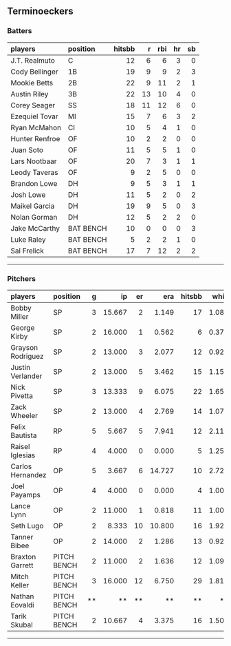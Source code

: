 ## Terminoeckers

### Batters

 
|players        |position  | hitsbb|  r| rbi| hr| sb| 
|:--------------|:---------|------:|--:|---:|--:|--:| 
|J.T. Realmuto  |C         |     12|  6|   6|  3|  0| 
|Cody Bellinger |1B        |     19|  9|   9|  2|  3| 
|Mookie Betts   |2B        |     22|  9|  11|  2|  1| 
|Austin Riley   |3B        |     22| 13|  10|  4|  0| 
|Corey Seager   |SS        |     18| 11|  12|  6|  0| 
|Ezequiel Tovar |MI        |     15|  7|   6|  3|  2| 
|Ryan McMahon   |CI        |     10|  5|   4|  1|  0| 
|Hunter Renfroe |OF        |     10|  2|   2|  0|  0| 
|Juan Soto      |OF        |     11|  5|   5|  1|  0| 
|Lars Nootbaar  |OF        |     20|  7|   3|  1|  1| 
|Leody Taveras  |OF        |      9|  2|   5|  0|  0| 
|Brandon Lowe   |DH        |      9|  5|   3|  1|  1| 
|Josh Lowe      |DH        |     11|  5|   2|  0|  2| 
|Maikel Garcia  |DH        |     19|  9|   5|  0|  3| 
|Nolan Gorman   |DH        |     12|  5|   2|  2|  0| 
|Jake McCarthy  |BAT BENCH |     10|  0|   0|  0|  3| 
|Luke Raley     |BAT BENCH |      5|  2|   2|  1|  0| 
|Sal Frelick    |BAT BENCH |     17|  7|  12|  2|  2| 

* * *

### Pitchers

 
|players           |position    |  g|     ip| er|    era| hitsbb|  whip| so|  w| sv| 
|:-----------------|:-----------|--:|------:|--:|------:|------:|-----:|--:|--:|--:| 
|Bobby Miller      |SP          |  3| 15.667|  2|  1.149|     17| 1.085| 11|  1|  0| 
|George Kirby      |SP          |  2| 16.000|  1|  0.562|      6| 0.375| 12|  1|  0| 
|Grayson Rodriguez |SP          |  2| 13.000|  3|  2.077|     12| 0.923| 10|  1|  0| 
|Justin Verlander  |SP          |  2| 13.000|  5|  3.462|     15| 1.154| 11|  1|  0| 
|Nick Pivetta      |SP          |  3| 13.333|  9|  6.075|     22| 1.650| 17|  1|  0| 
|Zack Wheeler      |SP          |  2| 13.000|  4|  2.769|     14| 1.077| 11|  1|  0| 
|Felix Bautista    |RP          |  5|  5.667|  5|  7.941|     12| 2.118|  7|  1|  3| 
|Raisel Iglesias   |RP          |  4|  4.000|  0|  0.000|      5| 1.250|  6|  0|  2| 
|Carlos Hernandez  |OP          |  5|  3.667|  6| 14.727|     10| 2.727|  5|  0|  0| 
|Joel Payamps      |OP          |  4|  4.000|  0|  0.000|      4| 1.000|  3|  0|  0| 
|Lance Lynn        |OP          |  2| 11.000|  1|  0.818|     11| 1.000| 15|  2|  0| 
|Seth Lugo         |OP          |  2|  8.333| 10| 10.800|     16| 1.920|  6|  0|  0| 
|Tanner Bibee      |OP          |  2| 14.000|  2|  1.286|     13| 0.929| 11|  2|  0| 
|Braxton Garrett   |PITCH BENCH |  2| 11.000|  2|  1.636|     12| 1.091|  4|  2|  0| 
|Mitch Keller      |PITCH BENCH |  3| 16.000| 12|  6.750|     29| 1.812| 16|  0|  0| 
|Nathan Eovaldi    |PITCH BENCH | **|     **| **|     **|     **|    **| **| **| **| 
|Tarik Skubal      |PITCH BENCH |  2| 10.667|  4|  3.375|     16| 1.500|  9|  1|  0| 


* * *


